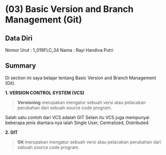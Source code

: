 # (03) Basic Version and Branch Management (Git)
## Data Diri
Nomor Urut : 1_019FLC_34
Nama : Rayi Handiva Putri

## Summary
Di section ini saya belajar tentang Basic Version and Branch Management (Git).

**1. VERSION CONTROL SYSTEM (VCS)**

> **Versioning** merupakan mengatur sebuah versi atau 
pelacakan perubahan dari sebuah source code program. 

Salah satu contoh dari VCS adalah GIT Selain itu VCS juga mempunyai beberapa jenis diantara nya ialah Single User, Centralized, Distributed. 

**2. GIT**

> **Git** merupakan mengatur sebuah versi atau 
pelacakan perubahan dari sebuah source code program.